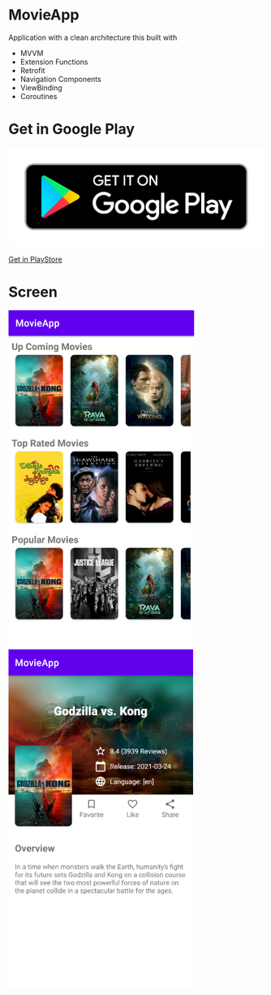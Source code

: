 # MovieApp
Application with a clean architecture this built with
 - MVVM
 - Extension Functions
 - Retrofit
 - Navigation Components
 - ViewBinding
 - Coroutines 
 
 # Get in Google Play
 
 ![Screenshot](googlePlay.png) 
 
 [Get in PlayStore](https://play.google.com/store/apps/details?id=ar.com.mymovies)
 
 # Screen

![Screenshot](screen.png)
![Screenshot](screen2.png)

